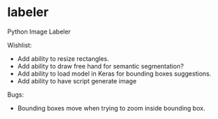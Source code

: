 # labeler
Python Image Labeler


Wishlist: 

   * Add ability to resize rectangles.
   * Add ability to draw free hand for semantic segmentation?
   * Add ability to load model in Keras for bounding boxes suggestions.
   * Add ability to have script generate image

Bugs:
   * Bounding boxes move when trying to zoom inside bounding box.

